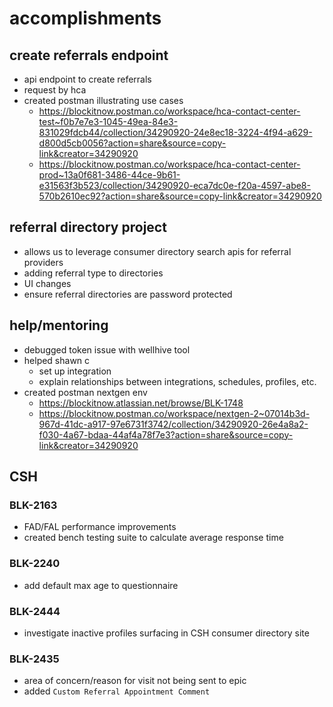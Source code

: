 # accomplishments

## create referrals endpoint

- api endpoint to create referrals
- request by hca
- created postman illustrating use cases
  - https://blockitnow.postman.co/workspace/hca-contact-center-test~f0b7e7e3-1045-49ea-84e3-831029fdcb44/collection/34290920-24e8ec18-3224-4f94-a629-d800d5cb0056?action=share&source=copy-link&creator=34290920
  - https://blockitnow.postman.co/workspace/hca-contact-center-prod~13a0f681-3486-44ce-9b61-e31563f3b523/collection/34290920-eca7dc0e-f20a-4597-abe8-570b2610ec92?action=share&source=copy-link&creator=34290920

## referral directory project

- allows us to leverage consumer directory search apis for referral providers
- adding referral type to directories
- UI changes
- ensure referral directories are password protected

## help/mentoring

- debugged token issue with wellhive tool
- helped shawn c
  - set up integration
  - explain relationships between integrations, schedules, profiles, etc.
- created postman nextgen env
  - https://blockitnow.atlassian.net/browse/BLK-1748
  - https://blockitnow.postman.co/workspace/nextgen-2~07014b3d-967d-41dc-a917-97e6731f3742/collection/34290920-26e4a8a2-f030-4a67-bdaa-44af4a78f7e3?action=share&source=copy-link&creator=34290920

## CSH

### BLK-2163

- FAD/FAL performance improvements
- created bench testing suite to calculate average response time

### BLK-2240

- add default max age to questionnaire

### BLK-2444

- investigate inactive profiles surfacing in CSH consumer directory site

### BLK-2435

- area of concern/reason for visit not being sent to epic
- added `Custom Referral Appointment Comment`
